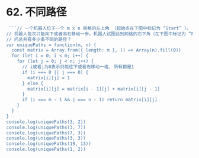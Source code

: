 # 62. 不同路径

```js
 ```// 一个机器人位于一个 m x n 网格的左上角 （起始点在下图中标记为 “Start” ）。
// 机器人每次只能向下或者向右移动一步。机器人试图达到网格的右下角（在下图中标记为 “Finish” ）。
// 问总共有多少条不同的路径？
var uniquePaths = function(m, n) {
  const matrix = Array.from({ length: m }, () => Array(n).fill(0))
  for (let i = 0; i < m; i++) {
    for (let j = 0; j < n; j++) {
      // i或者j为0表示只能往下或者右移动一格, 所有都是1
      if (i === 0 || j === 0) {
        matrix[i][j] = 1
      } else {
        matrix[i][j] = matrix[i - 1][j] + matrix[i][j - 1]
      }
      if (i === m - 1 && j === n - 1) return matrix[i][j]
    }
  }
}
console.log(uniquePaths(3, 2))
console.log(uniquePaths(3, 7))
console.log(uniquePaths(7, 3))
console.log(uniquePaths(3, 3))
console.log(uniquePaths(19, 13))
console.log(uniquePaths(1, 2))
